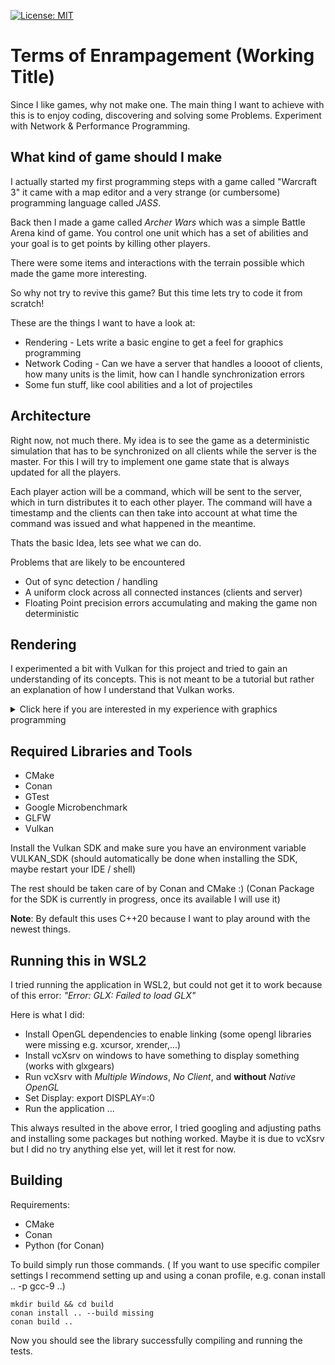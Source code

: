 [![License: MIT](https://img.shields.io/badge/License-MIT-blue.svg)](https://opensource.org/licenses/MIT)

# Terms of Enrampagement (Working Title)

Since I like games, why not make one. The main thing I want to achieve with this is to enjoy coding, discovering and solving some Problems. Experiment with Network & Performance Programming.

## What kind of game should I make

I actually started my first programming steps with a game called "Warcraft 3" it came with a map editor and a very strange (or cumbersome) programming language called *JASS*.

Back then I made a game called *Archer Wars* which was a simple Battle Arena kind of game. You control one unit which has a set of abilities and your goal is to get points by killing other players.

There were some items and interactions with the terrain possible which made the game more interesting.

So why not try to revive this game? But this time lets try to code it from scratch!

These are the things I want to have a look at:

* Rendering - Lets write a basic engine to get a feel for graphics programming
* Network Coding - Can we have a server that handles a loooot of clients, how many units is the limit, how can I handle synchronization errors
* Some fun stuff, like cool abilities and a lot of projectiles

## Architecture

Right now, not much there. My idea is to see the game as a deterministic simulation that has to be synchronized on all clients while the server is the master. For this I will try to implement one game state that is always updated for all the players.

Each player action will be a command, which will be sent to the server, which in turn distributes it to each other player. The command will have a timestamp and the clients can then take into account at what time the command was issued and what happened in the meantime.

Thats the basic Idea, lets see what we can do.

Problems that are likely to be encountered

* Out of sync detection / handling
* A uniform clock across all connected instances (clients and server)
* Floating Point precision errors accumulating and making the game non deterministic

## Rendering

I experimented a bit with Vulkan for this project and tried to gain an understanding of its concepts. This is not meant to be a tutorial but rather an explanation of how I understand that Vulkan works.

<details><summary>Click here if you are interested in my experience with graphics programming</summary>
<p>

### Vulkan Experience

So you have decided to use Vulkan eh? Think twice, I can see only three kinds of people who should bother with it:

* Masochists
* People who **really** have a need for performance (and get paid for it)
* People who enjoy learning and have masochistic traits

Unfortunately I seem to be of the last kind, therefore this section. Be aware it took me roughly 1000 lines to output a triangle on the screen. 

In Vulkan you have control over practiacally everything, which is good. However it also means you have to explicitly set everything up, Vulkan does not implicitly use any defaults. I mostly followed this excellent [tutorial](https://vulkan-tutorial.com/) until I had something on the screen. Then I went and restructured the code, all while trying to understand better how Vulkan works and whats the rationale behind its design.

#### Basic Concepts

As Vulkan is a C-API it does not by default work with any C++ features like containers. Vulkan follows a pattern when returning a list, such functions take a counter and a data variable by reference.

* First call the function with a nullptr and an empty counter -> it will set the counter to the appropriate value
* Then call the same Function again with the counter and a pointer to allocated memory -> the memory will be filled with appropriate structs

Example:

```cpp
// Get the count of physical devices
uint32_t deviceCount = 0;
vkEnumeratePhysicalDevices(instance, &deviceCount, nullptr);

// Allocate required memory using vector constructor (requires C++11) and fill the data
std::vector<VkPhysicalDevice> devices{ deviceCount };
vkEnumeratePhysicalDevices(instance, &deviceCount, devices.data());
```

Most Objects you create in Vulkan require quite a bit of parameters, these parameters are passed in structs of the form *Vk...CreateInfo*

```cpp
VkDeviceQueueCreateInfo queue_create_info = {
        .sType = VK_STRUCTURE_TYPE_DEVICE_QUEUE_CREATE_INFO, // used for versioning inside of vulkan
        .queueFamilyIndex = selected_queue_family.index,
        .queueCount = 1
    };
```

Any resource you acquire in Vulkan has to be released through an appropriate call to vk..Destroy if not otherwise specified

```cpp
vkDestroyInstance(instance, nullptr); // 2nd parameter is an allocation function which can be used for memory logging etc.
```

#### Validation Layers

Validation Layers are Vulkans way to check for errors and debug. Since Vulkan is a high performance and low level API error checking is kept to an absolute minimum. To help debugging it is recommended to activate at least some basic layers in debug with **VK_LAYER_LUNARG_standard_validation**. Layers are activated by the loader, either through passing them into the instance or via some [registry /environment variables](https://vulkan.lunarg.com/doc/view/1.0.13.0/windows/layers.html).

#### Extensions

Extensions are specific operations that the driver can, but does not have to support. The most common one you will use is the windowing system *VK_USE_PLATFORM_XXX_KHR* where XXX is the platform name, e.g. *WINDOWS, LINUX, ANDROID...*. Luckily **Glfw** helps us here and abstracts all the platform specific code away from us and delivers us with a list of extensions that are required for rendering. The abstraction of the windowing system is based on `VkSurfaceKHR` which is part of an extension, as can be seen in the ending KHR.

#### Vulkan Device

The most central part of your Vulkan application is a `VkDevice` this is something comparable to an OpenGl context, it is used to keep track of resources for example.
This is not the actual physical GPU but an abstraction above. However it does require you to specify which GPU you want to use. Here you should also check if all your required features, extensions, validation layers are supported by your physical device.

The setup will look something along these lines

```cpp
if (vkCreateDevice(physical_device, &device_create_info, nullptr, &device) != VK_SUCCESS) 
{
    throw std::runtime_error("Failed to create logical device!");
}
```

The `device_create_info` contains all required information as usual. Important is that you make sure the GPU you selected actually supports all of your required operations.

To setup the device, you roughly need the following steps:

* Create a Vulkan Instance (here you can give names and versions to your engine, e.g. for driver optimizations and specify the Vulkan version)
* Select a physical device (make sure the device supports what you want, e.g. extensions for presenting and graphics)
* Select which queue families you need (e.g. for graphics and present support [for this you need to know the surface you render to])
* Now you can finally create the device

As a last step you should also acquire handles to the queues you are using in order to interact with them later.

**Note** Vulkan divides the queues into families with properties. A queue family can execute one or more operations listed in their `properties` member. The family will also tell you how many queues of each family you can create. The queues are created together with the `VkDevice` and its handles acquired through `vkGetDeviceQueue`. Queues will be released along with the `VkDevice`. I could not find any information when it is benefitial to create more than one queue of any family. However you should always use the most specialized queue for your operations.

#### References

* [vulkan-tutorial.com](https://vulkan-tutorial.com/)
* [vulkan.lunarg.com](https://vulkan.lunarg.com/doc/view/1.0.57.0/windows/tutorial/html)
* [https://vulkan.lunarg.com/](https://vulkan.lunarg.com/) - Reference and SDK
* [vulkan in 30 minutes](https://renderdoc.org/vulkan-in-30-minutes.html)

</p>
</details>

## Required Libraries and Tools

* CMake
* Conan
* GTest
* Google Microbenchmark
* GLFW
* Vulkan

Install the Vulkan SDK and make sure you have an environment variable VULKAN_SDK (should automatically be done when installing the SDK, maybe restart your IDE / shell)

The rest should be taken care of by Conan and CMake :) (Conan Package for the SDK is currently in progress, once its available I will use it)

**Note**: By default this uses C++20 because I want to play around with the newest things.

## Running this in WSL2

I tried running the application in WSL2, but could not get it to work because of this error:
*"Error: GLX: Failed to load GLX"*

Here is what I did:

* Install OpenGL dependencies to enable linking (some opengl libraries were missing e.g. xcursor, xrender,...)
* Install vcXsrv on windows to have something to display something (works with glxgears)
* Run vcXsrv with *Multiple Windows*, *No Client*, and **without** *Native OpenGL*
* Set Display: export DISPLAY=:0
* Run the application ...

This always resulted in the above error, I tried googling and adjusting paths and installing some packages but nothing worked. Maybe it is due to vcXsrv but I did no try anything else yet, will let it rest for now.

## Building

Requirements:

* CMake
* Conan
* Python (for Conan)

To build simply run those commands. ( If you want to use specific compiler settings I recommend setting up and using a conan profile, e.g. conan install .. -p gcc-9 ..)

```shell
mkdir build && cd build
conan install .. --build missing
conan build ..
```

Now you should see the library successfully compiling and running the tests.
